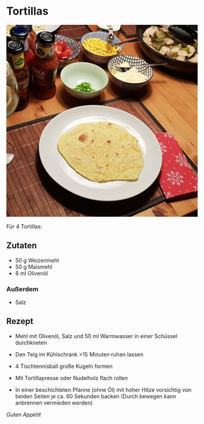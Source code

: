 # Tortillas

![img](imgs/Tortillas.jpg)

Für 4 Tortillas:

## Zutaten
- 50 g Weizenmehl
- 50 g Maismehl
- 8 ml Olivenöl

### Außerdem
- Salz

## Rezept
- Mehl mit Olivenöl, Salz und 50 ml Warmwasser in einer Schüssel durchkneten

- Den Teig im Kühlschrank >15 Minuten ruhen lassen

- 4 Tischtennisball große Kugeln formen

- Mit Tortillapresse oder Nudelholz flach rollen

- In einer beschichteten Pfanne (ohne Öl) mit hoher Hitze vorsichtig von beiden Seiten je ca. 60 Sekunden backen (Durch bewegen kann anbrennen vermieden werden)

*Guten Appetit*
